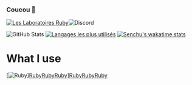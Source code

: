 ### Coucou 👋

[![Les Laboratoires Ruby](https://invidget.switchblade.xyz/4P7XcmbDnt)](https://discord.gg/4P7XcmbDnt)![Discord](https://discord.c99.nl/widget/theme-1/709815588016357429.png)

![GitHub Stats](https://github-readme-stats.vercel.app/api?username=Senchuu&show_icons=true&theme=tokyonight) [![Langages les plus utilisés](https://github-readme-stats.vercel.app/api/top-langs/?username=Senchuu&theme=tokyonight)](https://github.com/anuraghazra/github-readme-stats)
[![Senchu's wakatime stats](https://github-readme-stats.vercel.app/api/wakatime?username=Senchu&theme=tokyonight)](https://github.com/anuraghazra/github-readme-stats)

# What I use 
[![Ruby](https://img.shields.io/badge/ruby-%23CC342D.svg?&style=for-the-badge&logo=ruby&logoColor=white)][Ruby](https://img.shields.io/badge/ruby-%23CC342D.svg?&style=for-the-badge&logo=ruby&logoColor=white)[Ruby](https://img.shields.io/badge/ruby-%23CC342D.svg?&style=for-the-badge&logo=ruby&logoColor=white)[Ruby](https://img.shields.io/badge/ruby-%23CC342D.svg?&style=for-the-badge&logo=ruby&logoColor=white)][Ruby](https://img.shields.io/badge/ruby-%23CC342D.svg?&style=for-the-badge&logo=ruby&logoColor=white)[Ruby](https://img.shields.io/badge/ruby-%23CC342D.svg?&style=for-the-badge&logo=ruby&logoColor=white)[Ruby](https://img.shields.io/badge/ruby-%23CC342D.svg?&style=for-the-badge&logo=ruby&logoColor=white)


